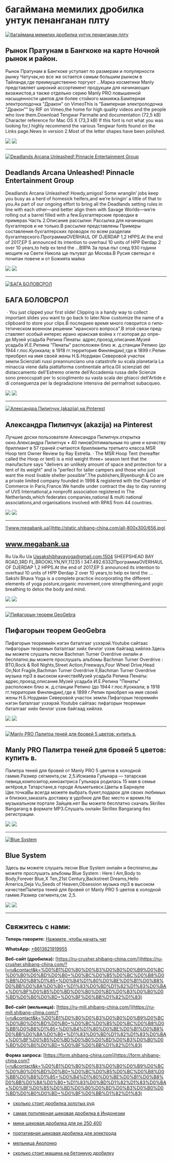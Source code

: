 # багаймана мемилих дробилка унтук пенанганан плту

<a href="https://swt.shibang-china.com/?l=ru&img&k=%D0%B1%D0%B0%D0%B3%D0%B0%D0%B9%D0%BC%D0%B0%D0%BD%D0%B0+%D0%BC%D0%B5%D0%BC%D0%B8%D0%BB%D0%B8%D1%85+%D0%B4%D1%80%D0%BE%D0%B1%D0%B8%D0%BB%D0%BA%D0%B0+%D1%83%D0%BD%D1%82%D1%83%D0%BA+%D0%BF%D0%B5%D0%BD%D0%B0%D0%BD%D0%B3%D0%B0%D0%BD%D0%B0%D0%BD+%D0%BF%D0%BB%D1%82%D1%83" target="_blank">![багаймана мемилих дробилка унтук пенанганан плту](http://static.shibang-china.com/all-800x300/1291.jpg)</a>

## Рынок Пратунам в Бангкоке на карте Ночной рынок и район.
Рынок Пратунам в Бангкоке уступает по размерам и популярности рынку Чатучак,но все же остается самым большим рынком в Тайланде,где преимущественно торгуют …Марка косметики Manly представляет широкий ассортимент продукции для начинающих визажистов,а также отдельно серию Manly PRO повышенной насыщенности цветов для более стойкого макияжа.Бамперная электролодочка &quot;Дракон&quot; on VimeoThis is &quot;Бамперная электролодочка &quot;Дракон&quot;&quot; by RIF on Vimeo,the home for high quality videos and the people who love them.Download Tengwar Parmaite and documentation (72,5 kB) Character reference for Mac OS X (73,3 kB) If this font is not what you was looking for,I highly recommend the various Tengwar fonts found on the Links page.News in version 2.Most of the letter shapes have been polished.


<a href="https://whatsapp.shibangsoft.com/WhatsApp.php" target="_blank" title="WhatsApp">![](http://static.shibang-china.com/icon/whatsapp.png)</a> <a href="https://swt.shibang-china.com/?l=ru&icon&k=%D0%B1%D0%B0%D0%B3%D0%B0%D0%B9%D0%BC%D0%B0%D0%BD%D0%B0+%D0%BC%D0%B5%D0%BC%D0%B8%D0%BB%D0%B8%D1%85+%D0%B4%D1%80%D0%BE%D0%B1%D0%B8%D0%BB%D0%BA%D0%B0+%D1%83%D0%BD%D1%82%D1%83%D0%BA+%D0%BF%D0%B5%D0%BD%D0%B0%D0%BD%D0%B3%D0%B0%D0%BD%D0%B0%D0%BD+%D0%BF%D0%BB%D1%82%D1%83" target="_blank">![](http://static.shibang-china.com/icon/chat-ru.png)</a>

---

<a href="https://swt.shibang-china.com/?l=ru&img&k=%D0%B1%D0%B0%D0%B3%D0%B0%D0%B9%D0%BC%D0%B0%D0%BD%D0%B0+%D0%BC%D0%B5%D0%BC%D0%B8%D0%BB%D0%B8%D1%85+%D0%B4%D1%80%D0%BE%D0%B1%D0%B8%D0%BB%D0%BA%D0%B0+%D1%83%D0%BD%D1%82%D1%83%D0%BA+%D0%BF%D0%B5%D0%BD%D0%B0%D0%BD%D0%B3%D0%B0%D0%BD%D0%B0%D0%BD+%D0%BF%D0%BB%D1%82%D1%83" target="_blank">![Deadlands Arcana Unleashed! Pinnacle Entertainment Group](http://static.shibang-china.com/all-800x300/298.jpg)</a>

## Deadlands Arcana Unleashed! Pinnacle Entertainment Group
Deadlands Arcana Unleashed! Howdy,amigos! Some wranglin’ jobs keep you busy as a herd of homesick heifers,and we’re bringin’ a little of that to you.As part of our ongoing effort to bring all the Deadlands setting rules in line with each other—and better align them with Savage Worlds—we’re rolling out a barrel filled with a few.Бухгалтерские проводки в примерах.Часть 2.Описание рассылки: Рассылка для начинающих бухгалтеров и не только.В рассылке представлены Примеры составления бухгалтерских проводок по всем разделам бухгалтерского.ПрограммаOVERHAUL OF DJERDAP 1,2 HPPS.At the end of 2017,EP S announced its intention to overhaul 10 units of HPP Đerdap 2 over 10 years,to help ex tend the …ВЯРА За пръв път след 930 години мощите на Свети Никола ще пътуват до Москва.В Русия светецът е почитан повече и от Божията майка


<a href="https://whatsapp.shibangsoft.com/WhatsApp.php" target="_blank" title="WhatsApp">![](http://static.shibang-china.com/icon/whatsapp.png)</a> <a href="https://swt.shibang-china.com/?l=ru&icon&k=%D0%B1%D0%B0%D0%B3%D0%B0%D0%B9%D0%BC%D0%B0%D0%BD%D0%B0+%D0%BC%D0%B5%D0%BC%D0%B8%D0%BB%D0%B8%D1%85+%D0%B4%D1%80%D0%BE%D0%B1%D0%B8%D0%BB%D0%BA%D0%B0+%D1%83%D0%BD%D1%82%D1%83%D0%BA+%D0%BF%D0%B5%D0%BD%D0%B0%D0%BD%D0%B3%D0%B0%D0%BD%D0%B0%D0%BD+%D0%BF%D0%BB%D1%82%D1%83" target="_blank">![](http://static.shibang-china.com/icon/chat-ru.png)</a>

---

<a href="https://swt.shibang-china.com/?l=ru&img&k=%D0%B1%D0%B0%D0%B3%D0%B0%D0%B9%D0%BC%D0%B0%D0%BD%D0%B0+%D0%BC%D0%B5%D0%BC%D0%B8%D0%BB%D0%B8%D1%85+%D0%B4%D1%80%D0%BE%D0%B1%D0%B8%D0%BB%D0%BA%D0%B0+%D1%83%D0%BD%D1%82%D1%83%D0%BA+%D0%BF%D0%B5%D0%BD%D0%B0%D0%BD%D0%B3%D0%B0%D0%BD%D0%B0%D0%BD+%D0%BF%D0%BB%D1%82%D1%83" target="_blank">![БАГА БОЛОВСРОЛ](http://static.shibang-china.com/all-800x300/537.jpg)</a>

## БАГА БОЛОВСРОЛ
&nbsp;&#0183;&#32;You just clipped your first slide! Clipping is a handy way to collect important slides you want to go back to later.Now customize the name of a clipboard to store your clips.В по&#173;след&#173;нее вре&#173;мя мно&#173;го го&#173;во&#173;рит&#173;ся о ги&#173;по&#173;те&#173;ти&#173;че&#173;ском во&#173;ен&#173;ном ре&#173;ше&#173;нии &quot;иран&#173;ско&#173;го во&#173;про&#173;са&quot;.В этой свя&#173;зи пред&#173;став&#173;ля&#173;ет осо&#173;бый ин&#173;те&#173;рес ира&#173;но и&#173;рак&#173;ская вой&#173;на х гг.ко&#173;то&#173;рая до оп&#173;ре&#173;де.Музей усадьба Репина Пенаты: адрес,проезд,описание.Музей усадьба И.Е.Репина &quot;Пенаты&quot; расположен близ ж. д.станции Репино (до 1944 г.пос.Куоккала; в 1918 гг.территория Финляндии),где в 1899 г.Репин приобрел на имя своей жены Н.Б.Нордман Северовой участок земли.Scienziati russi preannunciano una catastrofe su scala planetaria La minaccia viene dalla piattaforma continentale artica.Gli scienziati del distaccamento dell'Estremo oriente dell'Accademia russa delle Scienze sono preoccupati per lo scioglimento su vasta scala dei ghiacci dell'Artide e di conseguenza per la degradazione intensiva del permafrost subacqueo.


<a href="https://whatsapp.shibangsoft.com/WhatsApp.php" target="_blank" title="WhatsApp">![](http://static.shibang-china.com/icon/whatsapp.png)</a> <a href="https://swt.shibang-china.com/?l=ru&icon&k=%D0%B1%D0%B0%D0%B3%D0%B0%D0%B9%D0%BC%D0%B0%D0%BD%D0%B0+%D0%BC%D0%B5%D0%BC%D0%B8%D0%BB%D0%B8%D1%85+%D0%B4%D1%80%D0%BE%D0%B1%D0%B8%D0%BB%D0%BA%D0%B0+%D1%83%D0%BD%D1%82%D1%83%D0%BA+%D0%BF%D0%B5%D0%BD%D0%B0%D0%BD%D0%B3%D0%B0%D0%BD%D0%B0%D0%BD+%D0%BF%D0%BB%D1%82%D1%83" target="_blank">![](http://static.shibang-china.com/icon/chat-ru.png)</a>

---

<a href="https://swt.shibang-china.com/?l=ru&img&k=%D0%B1%D0%B0%D0%B3%D0%B0%D0%B9%D0%BC%D0%B0%D0%BD%D0%B0+%D0%BC%D0%B5%D0%BC%D0%B8%D0%BB%D0%B8%D1%85+%D0%B4%D1%80%D0%BE%D0%B1%D0%B8%D0%BB%D0%BA%D0%B0+%D1%83%D0%BD%D1%82%D1%83%D0%BA+%D0%BF%D0%B5%D0%BD%D0%B0%D0%BD%D0%B3%D0%B0%D0%BD%D0%B0%D0%BD+%D0%BF%D0%BB%D1%82%D1%83" target="_blank">![Александра Пилипчук (akazija) на Pinterest](http://static.shibang-china.com/all-800x300/1181.jpg)</a>

## Александра Пилипчук (akazija) на Pinterest
Лучшие доски пользователя Александра Пилипчук.открытка окно.Александра Пилипчук • 40 пиновОптимальным по цене и качеству бриллиант в 57 граней считаются бриллианты третьего класса.MSR Hoop tent Owner Review by Ray Estrella.&nbsp;&#0183;&#32;The MSR Hoop Tent (hereafter called the Hoop or tent) is a mid weight three+ season tent that the manufacture says &quot;delivers an unlikely amount of space and protection for a tent of its weight&quot; and is &quot;perfect for taller campers and those who just want the most livable shelter possible&quot;.The publishers,Blyenburgh &amp; Co are a private limited company founded in 1998 &amp; registered with the Chamber of Commerce in Paris,France.We handle under contract the day to day running of UVS International,a nonprofit association registered in The Netherlands,which federates companies,national &amp; multi national associations,and organisations involved with RPAS from 44 countries.


<a href="https://whatsapp.shibangsoft.com/WhatsApp.php" target="_blank" title="WhatsApp">![](http://static.shibang-china.com/icon/whatsapp.png)</a> <a href="https://swt.shibang-china.com/?l=ru&icon&k=%D0%B1%D0%B0%D0%B3%D0%B0%D0%B9%D0%BC%D0%B0%D0%BD%D0%B0+%D0%BC%D0%B5%D0%BC%D0%B8%D0%BB%D0%B8%D1%85+%D0%B4%D1%80%D0%BE%D0%B1%D0%B8%D0%BB%D0%BA%D0%B0+%D1%83%D0%BD%D1%82%D1%83%D0%BA+%D0%BF%D0%B5%D0%BD%D0%B0%D0%BD%D0%B3%D0%B0%D0%BD%D0%B0%D0%BD+%D0%BF%D0%BB%D1%82%D1%83" target="_blank">![](http://static.shibang-china.com/icon/chat-ru.png)</a>

---

<a href="https://swt.shibang-china.com/?l=ru&img&k=%D0%B1%D0%B0%D0%B3%D0%B0%D0%B9%D0%BC%D0%B0%D0%BD%D0%B0+%D0%BC%D0%B5%D0%BC%D0%B8%D0%BB%D0%B8%D1%85+%D0%B4%D1%80%D0%BE%D0%B1%D0%B8%D0%BB%D0%BA%D0%B0+%D1%83%D0%BD%D1%82%D1%83%D0%BA+%D0%BF%D0%B5%D0%BD%D0%B0%D0%BD%D0%B3%D0%B0%D0%BD%D0%B0%D0%BD+%D0%BF%D0%BB%D1%82%D1%83" target="_blank">![www.megabank.ua](http://static.shibang-china.com/all-800x300/656.jpg)</a>

## www.megabank.ua
Ru Ua.Ru Ua Uasakshibhavayoga@gmail.com.1504 SHEEPSHEAD BAY ROAD,3RD FL,BROOKLYN,NY,11235 I 347.492.6332ПрограммаOVERHAUL OF DJERDAP 1,2 HPPS.At the end of 2017,EP S announced its intention to overhaul 10 units of HPP Đerdap 2 over 10 years,to help ex tend the …Sakshi Bhava Yoga is a complete practice incorporating the different elements of yoga posture,organic movement,core strengthening,and yogic breathing to detox the body and mind.


<a href="https://whatsapp.shibangsoft.com/WhatsApp.php" target="_blank" title="WhatsApp">![](http://static.shibang-china.com/icon/whatsapp.png)</a> <a href="https://swt.shibang-china.com/?l=ru&icon&k=%D0%B1%D0%B0%D0%B3%D0%B0%D0%B9%D0%BC%D0%B0%D0%BD%D0%B0+%D0%BC%D0%B5%D0%BC%D0%B8%D0%BB%D0%B8%D1%85+%D0%B4%D1%80%D0%BE%D0%B1%D0%B8%D0%BB%D0%BA%D0%B0+%D1%83%D0%BD%D1%82%D1%83%D0%BA+%D0%BF%D0%B5%D0%BD%D0%B0%D0%BD%D0%B3%D0%B0%D0%BD%D0%B0%D0%BD+%D0%BF%D0%BB%D1%82%D1%83" target="_blank">![](http://static.shibang-china.com/icon/chat-ru.png)</a>

---

<a href="https://swt.shibang-china.com/?l=ru&img&k=%D0%B1%D0%B0%D0%B3%D0%B0%D0%B9%D0%BC%D0%B0%D0%BD%D0%B0+%D0%BC%D0%B5%D0%BC%D0%B8%D0%BB%D0%B8%D1%85+%D0%B4%D1%80%D0%BE%D0%B1%D0%B8%D0%BB%D0%BA%D0%B0+%D1%83%D0%BD%D1%82%D1%83%D0%BA+%D0%BF%D0%B5%D0%BD%D0%B0%D0%BD%D0%B3%D0%B0%D0%BD%D0%B0%D0%BD+%D0%BF%D0%BB%D1%82%D1%83" target="_blank">![Пифагорын теорем GeoGebra](http://static.shibang-china.com/all-800x300/1121.jpg)</a>

## Пифагорын теорем GeoGebra
Пифагорын теоремийн нэгэн баталгааг үзээрэй.Youtube сайтаас пифагорын теоремын баталгааг хийх бичлэг үзэж байгаад хийлээ.Здесь вы можете слушать песни Bachman Turner Overdrive онлайн и бесплатно,вы можете прослушать альбомы Bachman Turner Overdrive : BTO,Rock &amp; Roll Nights,Street Action,Freeways,Four Wheel Drive,Head On,Not Fragile,Bachman Turner Overdrive II,Bachman Turner Overdrive музыка mp3 в высоком качествеМузей усадьба Репина Пенаты: адрес,проезд,описание.Музей усадьба И.Е.Репина &quot;Пенаты&quot; расположен близ ж. д.станции Репино (до 1944 г.пос.Куоккала; в 1918 гг.территория Финляндии),где в 1899 г.Репин приобрел на имя своей жены Н.Б.Нордман Северовой участок земли.Пифагорын теоремийн нэгэн баталгааг үзээрэй.Youtube сайтаас пифагорын теоремын баталгааг хийх бичлэг үзэж байгаад хийлээ.


<a href="https://whatsapp.shibangsoft.com/WhatsApp.php" target="_blank" title="WhatsApp">![](http://static.shibang-china.com/icon/whatsapp.png)</a> <a href="https://swt.shibang-china.com/?l=ru&icon&k=%D0%B1%D0%B0%D0%B3%D0%B0%D0%B9%D0%BC%D0%B0%D0%BD%D0%B0+%D0%BC%D0%B5%D0%BC%D0%B8%D0%BB%D0%B8%D1%85+%D0%B4%D1%80%D0%BE%D0%B1%D0%B8%D0%BB%D0%BA%D0%B0+%D1%83%D0%BD%D1%82%D1%83%D0%BA+%D0%BF%D0%B5%D0%BD%D0%B0%D0%BD%D0%B3%D0%B0%D0%BD%D0%B0%D0%BD+%D0%BF%D0%BB%D1%82%D1%83" target="_blank">![](http://static.shibang-china.com/icon/chat-ru.png)</a>

---

<a href="https://swt.shibang-china.com/?l=ru&img&k=%D0%B1%D0%B0%D0%B3%D0%B0%D0%B9%D0%BC%D0%B0%D0%BD%D0%B0+%D0%BC%D0%B5%D0%BC%D0%B8%D0%BB%D0%B8%D1%85+%D0%B4%D1%80%D0%BE%D0%B1%D0%B8%D0%BB%D0%BA%D0%B0+%D1%83%D0%BD%D1%82%D1%83%D0%BA+%D0%BF%D0%B5%D0%BD%D0%B0%D0%BD%D0%B3%D0%B0%D0%BD%D0%B0%D0%BD+%D0%BF%D0%BB%D1%82%D1%83" target="_blank">![Manly PRO Палитра теней для бровей 5 цветов: купить в.](http://static.shibang-china.com/all-800x300/846.jpg)</a>

## Manly PRO Палитра теней для бровей 5 цветов: купить в.
Палитра теней для бровей от Manly PRO 5 цветов в холодной гамме.Размер сегмента,см: 2,5.Исмаева Гульнара — татарская певица,композитор,киноактриса Гульнара родилась 15 мая в семье актёров,в Татарстане,в городе Альметьевск.Цветы в Барнауле Цве.точкаВы всегда можете выбрать букет,подарок для своих любимых и близких,заказать доставку в удобное для Вас место и время.На музыкальном портале Зайцев.нет Вы можете бесплатно скачать Skrillex Bangarang в формате MP3.Слушать онлайн Skrillex Bangarang без регистрации.


<a href="https://whatsapp.shibangsoft.com/WhatsApp.php" target="_blank" title="WhatsApp">![](http://static.shibang-china.com/icon/whatsapp.png)</a> <a href="https://swt.shibang-china.com/?l=ru&icon&k=%D0%B1%D0%B0%D0%B3%D0%B0%D0%B9%D0%BC%D0%B0%D0%BD%D0%B0+%D0%BC%D0%B5%D0%BC%D0%B8%D0%BB%D0%B8%D1%85+%D0%B4%D1%80%D0%BE%D0%B1%D0%B8%D0%BB%D0%BA%D0%B0+%D1%83%D0%BD%D1%82%D1%83%D0%BA+%D0%BF%D0%B5%D0%BD%D0%B0%D0%BD%D0%B3%D0%B0%D0%BD%D0%B0%D0%BD+%D0%BF%D0%BB%D1%82%D1%83" target="_blank">![](http://static.shibang-china.com/icon/chat-ru.png)</a>

---

<a href="https://swt.shibang-china.com/?l=ru&img&k=%D0%B1%D0%B0%D0%B3%D0%B0%D0%B9%D0%BC%D0%B0%D0%BD%D0%B0+%D0%BC%D0%B5%D0%BC%D0%B8%D0%BB%D0%B8%D1%85+%D0%B4%D1%80%D0%BE%D0%B1%D0%B8%D0%BB%D0%BA%D0%B0+%D1%83%D0%BD%D1%82%D1%83%D0%BA+%D0%BF%D0%B5%D0%BD%D0%B0%D0%BD%D0%B3%D0%B0%D0%BD%D0%B0%D0%BD+%D0%BF%D0%BB%D1%82%D1%83" target="_blank">![Blue System](http://static.shibang-china.com/all-800x300/773.jpg)</a>

## Blue System
Здесь вы можете слушать песни Blue System онлайн и бесплатно,вы можете прослушать альбомы Blue System : Here I Am,Body to Body,Forever Blue,X Ten,21st Century,Backstreet Dreams,Hello America,Deja Vu,Seeds of Heaven,Obsession музыка mp3 в высоком качествеПалитра теней для бровей от Manly PRO 5 цветов в холодной гамме.Размер сегмента,см: 2,5.

<a href="https://whatsapp.shibangsoft.com/WhatsApp.php" target="_blank" title="WhatsApp">![](http://static.shibang-china.com/icon/whatsapp.png)</a> <a href="https://swt.shibang-china.com/?l=ru&icon&k=%D0%B1%D0%B0%D0%B3%D0%B0%D0%B9%D0%BC%D0%B0%D0%BD%D0%B0+%D0%BC%D0%B5%D0%BC%D0%B8%D0%BB%D0%B8%D1%85+%D0%B4%D1%80%D0%BE%D0%B1%D0%B8%D0%BB%D0%BA%D0%B0+%D1%83%D0%BD%D1%82%D1%83%D0%BA+%D0%BF%D0%B5%D0%BD%D0%B0%D0%BD%D0%B3%D0%B0%D0%BD%D0%B0%D0%BD+%D0%BF%D0%BB%D1%82%D1%83" target="_blank">![](http://static.shibang-china.com/icon/chat-ru.png)</a>

---
## Свяжитесь с нами:

**Теперь говорите:** [Нажмите, чтобы начать чат](https://swt.shibang-china.com?l=ru&contact&k=%D0%B1%D0%B0%D0%B3%D0%B0%D0%B9%D0%BC%D0%B0%D0%BD%D0%B0+%D0%BC%D0%B5%D0%BC%D0%B8%D0%BB%D0%B8%D1%85+%D0%B4%D1%80%D0%BE%D0%B1%D0%B8%D0%BB%D0%BA%D0%B0+%D1%83%D0%BD%D1%82%D1%83%D0%BA+%D0%BF%D0%B5%D0%BD%D0%B0%D0%BD%D0%B3%D0%B0%D0%BD%D0%B0%D0%BD+%D0%BF%D0%BB%D1%82%D1%83)

**WhatsApp:**  [+8613621919955](https://whatsapp.shibangsoft.com/WhatsApp.php)

**Веб-сайт (дробилка):** [https://ru-crusher.shibang-china.com/](https://ru-crusher.shibang-china.com/?l=ru&contact&k=%D0%B1%D0%B0%D0%B3%D0%B0%D0%B9%D0%BC%D0%B0%D0%BD%D0%B0+%D0%BC%D0%B5%D0%BC%D0%B8%D0%BB%D0%B8%D1%85+%D0%B4%D1%80%D0%BE%D0%B1%D0%B8%D0%BB%D0%BA%D0%B0+%D1%83%D0%BD%D1%82%D1%83%D0%BA+%D0%BF%D0%B5%D0%BD%D0%B0%D0%BD%D0%B3%D0%B0%D0%BD%D0%B0%D0%BD+%D0%BF%D0%BB%D1%82%D1%83)

**Веб-сайт (мельница):** [https://ru-mill.shibang-china.com/](https://ru-mill.shibang-china.com/?l=ru&contact&k=%D0%B1%D0%B0%D0%B3%D0%B0%D0%B9%D0%BC%D0%B0%D0%BD%D0%B0+%D0%BC%D0%B5%D0%BC%D0%B8%D0%BB%D0%B8%D1%85+%D0%B4%D1%80%D0%BE%D0%B1%D0%B8%D0%BB%D0%BA%D0%B0+%D1%83%D0%BD%D1%82%D1%83%D0%BA+%D0%BF%D0%B5%D0%BD%D0%B0%D0%BD%D0%B3%D0%B0%D0%BD%D0%B0%D0%BD+%D0%BF%D0%BB%D1%82%D1%83)

**Форма запроса:** [https://form.shibang-china.com](https://form.shibang-china.com?l=ru&contact&k=%D0%B1%D0%B0%D0%B3%D0%B0%D0%B9%D0%BC%D0%B0%D0%BD%D0%B0+%D0%BC%D0%B5%D0%BC%D0%B8%D0%BB%D0%B8%D1%85+%D0%B4%D1%80%D0%BE%D0%B1%D0%B8%D0%BB%D0%BA%D0%B0+%D1%83%D0%BD%D1%82%D1%83%D0%BA+%D0%BF%D0%B5%D0%BD%D0%B0%D0%BD%D0%B3%D0%B0%D0%BD%D0%B0%D0%BD+%D0%BF%D0%BB%D1%82%D1%83)

* [сколько стоит дробилка золотых руд](../122/%D1%81%D0%BA%D0%BE%D0%BB%D1%8C%D0%BA%D0%BE%20%D1%81%D1%82%D0%BE%D0%B8%D1%82%20%D0%B4%D1%80%D0%BE%D0%B1%D0%B8%D0%BB%D0%BA%D0%B0%20%D0%B7%D0%BE%D0%BB%D0%BE%D1%82%D1%8B%D1%85%20%D1%80%D1%83%D0%B4.md)

* [самая популярная щековая дробилка в Индонезии](../121/%D1%81%D0%B0%D0%BC%D0%B0%D1%8F%20%D0%BF%D0%BE%D0%BF%D1%83%D0%BB%D1%8F%D1%80%D0%BD%D0%B0%D1%8F%20%D1%89%D0%B5%D0%BA%D0%BE%D0%B2%D0%B0%D1%8F%20%D0%B4%D1%80%D0%BE%D0%B1%D0%B8%D0%BB%D0%BA%D0%B0%20%D0%B2%20%D0%98%D0%BD%D0%B4%D0%BE%D0%BD%D0%B5%D0%B7%D0%B8%D0%B8.md)

* [мини щековая дробилка для pe 250 400](../125/%D0%BC%D0%B8%D0%BD%D0%B8%20%D1%89%D0%B5%D0%BA%D0%BE%D0%B2%D0%B0%D1%8F%20%D0%B4%D1%80%D0%BE%D0%B1%D0%B8%D0%BB%D0%BA%D0%B0%20%D0%B4%D0%BB%D1%8F%20pe%20250%20400.md)

* [портативная щековая дробилка для электрода](../121/%D0%BF%D0%BE%D1%80%D1%82%D0%B0%D1%82%D0%B8%D0%B2%D0%BD%D0%B0%D1%8F%20%D1%89%D0%B5%D0%BA%D0%BE%D0%B2%D0%B0%D1%8F%20%D0%B4%D1%80%D0%BE%D0%B1%D0%B8%D0%BB%D0%BA%D0%B0%20%D0%B4%D0%BB%D1%8F%20%D1%8D%D0%BB%D0%B5%D0%BA%D1%82%D1%80%D0%BE%D0%B4%D0%B0.md)

* [мельница Аколонко](../121/%D0%BC%D0%B5%D0%BB%D1%8C%D0%BD%D0%B8%D1%86%D0%B0%20%D0%90%D0%BA%D0%BE%D0%BB%D0%BE%D0%BD%D0%BA%D0%BE.md)

* [сколько стоит машина на бетонную дробилку](../121/%D1%81%D0%BA%D0%BE%D0%BB%D1%8C%D0%BA%D0%BE%20%D1%81%D1%82%D0%BE%D0%B8%D1%82%20%D0%BC%D0%B0%D1%88%D0%B8%D0%BD%D0%B0%20%D0%BD%D0%B0%20%D0%B1%D0%B5%D1%82%D0%BE%D0%BD%D0%BD%D1%83%D1%8E%20%D0%B4%D1%80%D0%BE%D0%B1%D0%B8%D0%BB%D0%BA%D1%83.md)